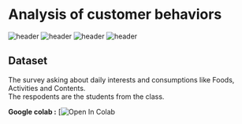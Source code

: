 # Analysis of customer behaviors 
![header](https://img.shields.io/badge/-Google--Colab-blue) ![header](https://img.shields.io/badge/-Survey-blue) ![header](https://img.shields.io/badge/-Analysis-blue) ![header](https://img.shields.io/badge/-Insight-blue)  

## Dataset
The survey asking about daily interests and consumptions like Foods, Activities and Contents.  
The respodents are the students from the class.

<b>Google colab :</b> [![Open In Colab](https://drive.google.com/file/d/1da3rTpHXu01pq8bGtqY6Mksq8J7YdkXZ/view?usp=sharing)

